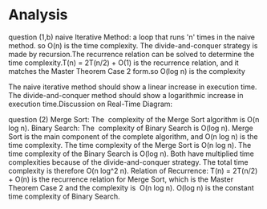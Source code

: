 # Analysis
question (1,b)
naive Iterative Method: a loop that runs 'n' times in the naive method. so O(n) is the time complexity.
The divide-and-conquer strategy is made by recursion.The recurrence relation can be solved to determine the time complexity.T(n) = 2T(n/2) + O(1) is the recurrence relation, and it matches the Master Theorem Case 2 form.so O(log n) is the complexity

The naive iterative method should show a linear increase in execution time.
The divide-and-conquer method should show a logarithmic increase in execution time.Discussion on Real-Time Diagram:




question (2)
Merge Sort: The  complexity of the Merge Sort algorithm is O(n log n).
Binary Search: The  complexity of Binary Search is O(log n).
Merge Sort is the main component of the complete algorithm, and O(n log n) is the time complexity.
The time complexity of the Merge Sort is O(n log n).
The time complexity of the Binary Search is O(log n).
Both have multiplied time complexities because of the divide-and-conquer strategy.
The total time complexity is therefore O(n log^2 n).
Relation of Recurrence:
T(n) = 2T(n/2) + O(n) is the recurrence relation for Merge Sort, which is the Master Theorem Case 2 and the complexity is  O(n log n).
O(log n) is the constant time complexity of Binary Search.